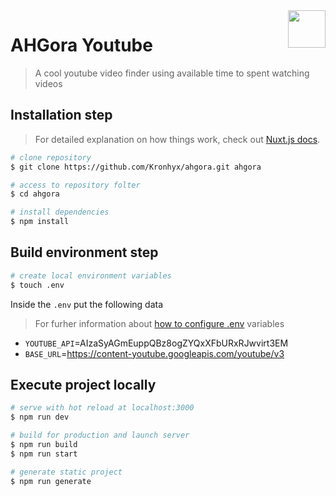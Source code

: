 <img src="https://ahgora.com/wp-content/themes/ahgora/images/logo-ahgora.png" align="right" height="60" />

# AHGora Youtube
> A cool youtube video finder using available time to spent watching videos


## Installation step
> For detailed explanation on how things work, check out [Nuxt.js docs](https://nuxtjs.org).

```bash
# clone repository
$ git clone https://github.com/Kronhyx/ahgora.git ahgora

# access to repository folter
$ cd ahgora

# install dependencies
$ npm install
```

## Build environment step

```bash
# create local environment variables
$ touch .env
```

Inside the `.env` put the following data
> For furher information about [how to configure .env](https://medium.com/flutterando/dotenv-configurando-suas-vari%C3%A1veis-de-ambiente-e7fea2270020) variables 

- `YOUTUBE_API`=AIzaSyAGmEuppQBz8ogZYQxXFbURxRJwvirt3EM
- `BASE_URL`=https://content-youtube.googleapis.com/youtube/v3


## Execute project locally

``` bash
# serve with hot reload at localhost:3000
$ npm run dev

# build for production and launch server
$ npm run build
$ npm run start

# generate static project
$ npm run generate
```
